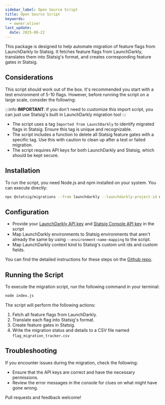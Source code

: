 ```yaml
---
sidebar_label: Open Source Script
title: Open Source Script
keywords:
  - owner:oliver
last_update:
  date: 2025-08-22
---
```


This package is designed to help automate migration of feature flags from LaunchDarkly to Statsig. It fetches feature flags from LaunchDarkly, translates them into Statsig's format, and creates corresponding feature gates in Statsig.

## Considerations

This script should work out of the box. It's recommended you start with a test environment of 5-10 flags. However, before running the script on a large scale, consider the following:

:::info
**IMPORTANT**: If you don't need to customize this import script, you can just use Statsig's built in LaunchDarkly migration tool
:::

- The script uses a tag `Imported from LaunchDarkly` to identify migrated flags in Statsig. Ensure this tag is unique and recognizable.
- The script includes a function to delete all Statsig feature gates with a specific tag. Use this with caution to clean up after a test or failed migration.
- The script requires API keys for both LaunchDarkly and Statsig, which should be kept secure.

## Installation

To run the script, you need Node.js and npm installed on your system. You can execute directly:

```bash
npx @statsig/migrations --from launchdarkly --launchdarkly-project-id default <more-arguments>
```

## Configuration

- Provide your [LaunchDarkly API key](https://docs.launchdarkly.com/home/account/api) and [Statsig Console API key](https://docs.statsig.com/console-api/introduction) in the script
- Map LaunchDarkly environments to Statsig environments that aren't already the same by using `--environment-name-mapping` to the script.
- Map LaunchDarkly context kind to Statsig's custom unit ids and custom fields.

You can find the detailed instructions for these steps on the [Github repo](https://github.com/statsig-io/migrations).

## Running the Script

To execute the migration script, run the following command in your terminal:

```bash
node index.js
```

The script will perform the following actions:

1. Fetch all feature flags from LaunchDarkly.
2. Translate each flag into Statsig's format.
3. Create feature gates in Statsig.
4. Write the migration status and details to a CSV file named `flag_migration_tracker.csv`

## Troubleshooting

If you encounter issues during the migration, check the following:

- Ensure that the API keys are correct and have the necessary permissions.
- Review the error messages in the console for clues on what might have gone wrong.

Pull requests and feedback welcome!
